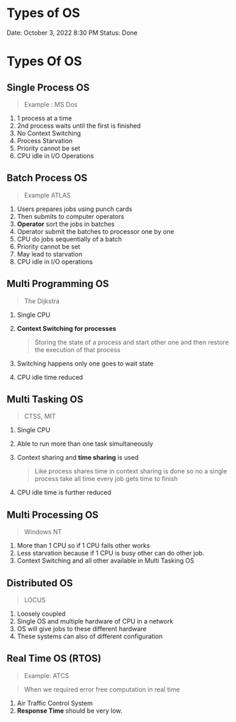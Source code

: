 # Types of OS

Date: October 3, 2022 8:30 PM
Status: Done

# Types Of OS

## Single Process OS

> Example : MS Dos
> 
1. 1 process at a time
2. 2nd process waits until the first is finished
3. No Context Switching
4. Process Starvation
5. Priority cannot be set
6. CPU idle in I/O Operations

## Batch Process OS

> Example ATLAS
> 
1. Users prepares jobs using punch cards
2. Then submits to computer operators
3. **Operator** sort the jobs in batches
4. Operator submit the batches to processor one by one
5. CPU do jobs sequentially of a batch 
6. Priority cannot be set
7. May lead to starvation 
8. CPU idle in I/O operations

## Multi Programming OS

> The Dijkstra
> 
1. Single CPU
2. **Context Switching  for processes** 
    
    > Storing the state of a process and start other one and then restore the execution of that process
    > 
3. Switching happens only one goes to wait state
4. CPU idle time reduced

## Multi Tasking OS

> CTSS, MIT
> 
1. Single CPU
2. Able to run more than one task simultaneously
3. Context sharing and **time sharing** is used
    
    > Like process shares time in context sharing is done so no a single process take all time every job gets time to finish
    > 
4. CPU idle time is further reduced

## Multi Processing OS

> Windows NT
> 
1. More than 1 CPU so if 1 CPU fails other works
2. Less starvation because if 1 CPU is busy other can do other job.
3. Context Switching and all other available in Multi Tasking OS

## Distributed OS

> LOCUS
> 
1. Loosely coupled
2. Single OS and multiple hardware of CPU in a network
3. OS will give jobs to these different hardware
4. These systems can also of different configuration

## Real Time OS (RTOS)

> Example: ATCS
> 

> When we required error free computation in real time
> 
1. Air Traffic Control System
2. **Response Time** should be very low.